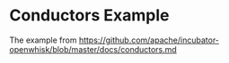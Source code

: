 # Conductors Example
The example from https://github.com/apache/incubator-openwhisk/blob/master/docs/conductors.md
